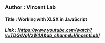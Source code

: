 ### Author : Vincent Lab

#### Title : Working with XLSX in JavaScript

##### Link : [https://www.youtube.com/watch?v=TDGsVqVzW4A&ab_channel=VincentLab]
